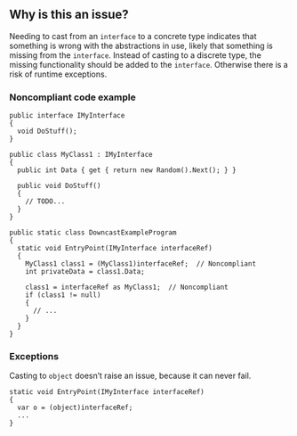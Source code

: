 ## Why is this an issue?

Needing to cast from an `interface` to a concrete type indicates that something is wrong with the abstractions in use, likely that
something is missing from the `interface`. Instead of casting to a discrete type, the missing functionality should be added to the
`interface`. Otherwise there is a risk of runtime exceptions.

### Noncompliant code example

    public interface IMyInterface
    {
      void DoStuff();
    }
    
    public class MyClass1 : IMyInterface
    {
      public int Data { get { return new Random().Next(); } }
    
      public void DoStuff()
      {
        // TODO...
      }
    }
    
    public static class DowncastExampleProgram
    {
      static void EntryPoint(IMyInterface interfaceRef)
      {
        MyClass1 class1 = (MyClass1)interfaceRef;  // Noncompliant
        int privateData = class1.Data;
    
        class1 = interfaceRef as MyClass1;  // Noncompliant
        if (class1 != null)
        {
          // ...
        }
      }
    }

### Exceptions

Casting to `object` doesn’t raise an issue, because it can never fail.

    static void EntryPoint(IMyInterface interfaceRef)
    {
      var o = (object)interfaceRef;
      ...
    }